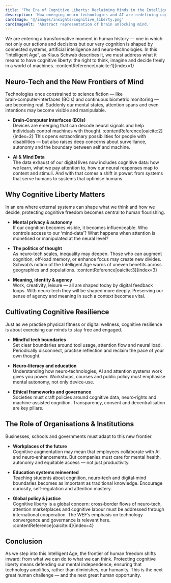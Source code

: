 ```yaml
---
title: 'The Era of Cognitive Liberty: Reclaiming Minds in the Intelligent Age'
description: 'How emerging neuro‑technologies and AI are redefining cognition, privacy and what it means to be human — and what we can do to preserve our inner freedom.'
cardImage: '@/images/insights/cognitive_liberty.png'
cardImageAlt: 'Abstract representation of brain unlocking mind.'
---
```


We are entering a transformative moment in human history — one in which not only our actions and decisions but our very cognition is shaped by connected systems, artificial intelligence and neuro‑technologies. In this “Intelligent Age”, as Klaus Schwab describes it, we must address what it means to have cognitive liberty: the right to think, imagine and decide freely in a world of machines. :contentReference[oaicite:1]{index=1}

## Neuro‑Tech and the New Frontiers of Mind

Technologies once constrained to science fiction — like brain‑computer‑interfaces (BCIs) and continuous biometric monitoring — are becoming real. Suddenly our mental states, attention spans and even intentions may become visible and manipulable.

- **Brain‑Computer Interfaces (BCIs)**  
  Devices are emerging that can decode neural signals and help individuals control machines with thought. :contentReference[oaicite:2]{index=2} This opens extraordinary possibilities for people with disabilities — but also raises deep concerns about surveillance, autonomy and the boundary between self and machine.

- **AI & Mind Data**  
  The data exhaust of our digital lives now includes cognitive data: how we learn, what we pay attention to, how our neural responses map to content and stimuli. And with that comes a shift in power: from systems that serve humans to systems that optimise humans.

## Why Cognitive Liberty Matters

In an era where external systems can shape what we think and how we decide, protecting cognitive freedom becomes central to human flourishing.

- **Mental privacy & autonomy**  
  If our cognition becomes visible, it becomes influenceable. Who controls access to our ‘mind‑data’? What happens when attention is monetised or manipulated at the neural level?

- **The politics of thought**  
  As neuro‑tech scales, inequality may deepen. Those who can augment cognition, off‑load memory, or enhance focus may create new divides. Schwab’s notion of the Intelligent Age warns of uneven benefits across geographies and populations. :contentReference[oaicite:3]{index=3}

- **Meaning, identity & agency**  
  Work, creativity, leisure — all are shaped today by digital feedback loops. With neuro‑tech they will be shaped more deeply. Preserving our sense of agency and meaning in such a context becomes vital.

## Cultivating Cognitive Resilience

Just as we practise physical fitness or digital wellness, cognitive resilience is about exercising our minds to stay free and engaged.

- **Mindful tech boundaries**  
  Set clear boundaries around tool usage, attention flow and neural load. Periodically disconnect, practise reflection and reclaim the pace of your own thought.

- **Neuro‑literacy and education**  
  Understanding how neuro‑technologies, AI and attention systems work gives you power. Workshops, courses and public policy must emphasise mental autonomy, not only device‑use.

- **Ethical frameworks and governance**  
  Societies must craft policies around cognitive data, neuro‑rights and machine‑assisted cognition. Transparency, consent and decentralisation are key pillars.

## The Role of Organisations & Institutions

Businesses, schools and governments must adapt to this new frontier.

- **Workplaces of the future**  
  Cognitive augmentation may mean that employees collaborate with AI and neuro‑enhancements. But companies must care for mental health, autonomy and equitable access — not just productivity.

- **Education systems reinvented**  
  Teaching students about cognition, neuro‑tech and digital‑mind boundaries becomes as important as traditional knowledge. Encourage curiosity, self‑regulation and attention mastery.

- **Global policy & justice**  
  Cognitive liberty is a global concern: cross‑border flows of neuro‑tech, attention marketplaces and cognitive labour must be addressed through international cooperation. The WEF’s emphasis on technology convergence and governance is relevant here. :contentReference[oaicite:4]{index=4}

## Conclusion

As we step into this Intelligent Age, the frontier of human freedom shifts inward: from what we can do to what we can think. Protecting cognitive liberty means defending our mental independence, ensuring that technology amplifies, rather than diminishes, our humanity. This is the next great human challenge — and the next great human opportunity.
